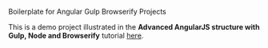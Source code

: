 Boilerplate for Angular Gulp Browserify Projects

This is a demo project illustrated in the **Advanced AngularJS structure with Gulp, Node and Browserify** tutorial [here](http://omarfouad.com/blog/2015/03/21/advanced-angularjs-structure-with-gulp-node-and-browserify/).